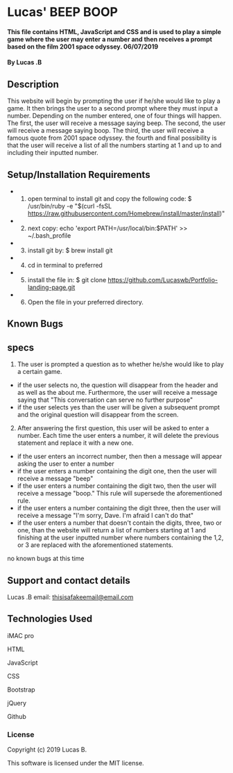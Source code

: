 # Lucas' BEEP BOOP

#### This file contains HTML, JavaScript and CSS and is used to play a simple game where the user may enter a number and then receives a prompt based on the film 2001 space odyssey. 06/07/2019

#### By Lucas .B

## Description

This website will begin by prompting the user if he/she would like to play a game. It then brings the user to a second prompt where they must input a number. Depending on the number entered, one of four things will happen. The first, the user will receive a message saying beep. The second, the user will receive a message saying boop. The third, the user will receive a famous quote from 2001 space odyssey. the fourth and final possibility is that the user will receive a list of all the numbers starting at 1 and up to and including their inputted number.

## Setup/Installation Requirements

* 1. open terminal to install git and copy the following code: $ /usr/bin/ruby -e "$(curl -fsSL https://raw.githubusercontent.com/Homebrew/install/master/install)"
* 2. next copy:  echo 'export PATH=/usr/local/bin:$PATH' >> ~/.bash_profile
* 3. install git by: $ brew install git
* 4. cd in terminal to preferred
* 5. install the file in: $ git clone https://github.com/Lucaswb/Portfolio-landing-page.git
* 6. Open the file in your preferred directory.

## Known Bugs

## specs
1. The user is prompted a question as to whether he/she would like to play a certain game.
 * if the user selects no, the question will disappear from the header and as well as the about me. Furthermore, the user will receive a message saying that "This conversation can serve no further purpose"
 * if the user selects yes than the user will be given a subsequent prompt and the original question will disappear from the screen.

2. After answering the first question, this user will be asked to enter a number. Each time the user enters a number, it will delete the previous statement and replace it with a new one.
  * if the user enters an incorrect number, then then a message will appear asking the user to enter a number
  * if the user enters a number containing the digit one, then the user will receive a message "beep"
  * if the user enters a number containing the digit two, then the user will receive a message "boop." This rule will supersede the aforementioned rule.
  * if the user enters a number containing the digit three, then the user will receive a message "I'm sorry, Dave. I'm afraid I can't do that"
  * if the user enters a number that doesn't contain the digits, three, two or one, than the website will return a list of numbers starting at 1 and finishing at the user inputted number where numbers containing the 1,2, or 3 are replaced with the aforementioned statements.

no known bugs at this time

## Support and contact details

Lucas .B
email: thisisafakeemail@email.com

## Technologies Used

iMAC pro

HTML

JavaScript

CSS

Bootstrap

jQuery

Github


### License

Copyright (c) 2019 Lucas B.

This software is licensed under the MIT license.
